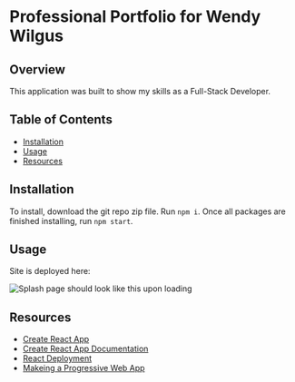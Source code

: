 # Professional Portfolio for Wendy Wilgus 

## Overview
This application was built to show my skills as a Full-Stack Developer.  


## Table of Contents

- [Installation](#installation)
- [Usage](#usage) 
- [Resources](#resources)



## Installation

To install, download the git repo zip file. Run `npm i`. Once all packages are finished installing, run `npm start`.


## Usage

Site is deployed here: 

![Splash page should look like this upon loading](../images/splash.jpg)



## Resources

* [Create React App](https://github.com/facebook/create-react-app)
* [Create React App Documentation](https://facebook.github.io/create-react-app/docs/getting-started)
* [React Deployment](https://facebook.github.io/create-react-app/docs/deployment)
* [Makeing a Progressive Web App](https://facebook.github.io/create-react-app/docs/making-a-progressive-web-app)
